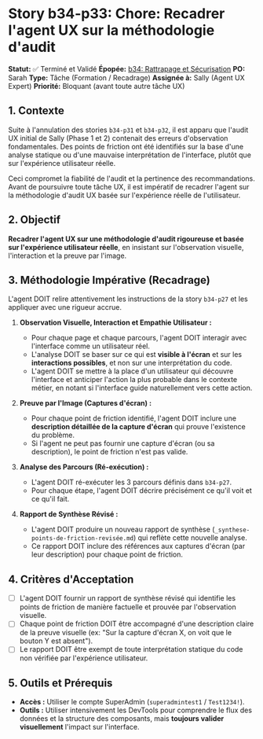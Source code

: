 # Story b34-p33: Chore: Recadrer l'agent UX sur la méthodologie d'audit

**Statut:** ✅ Terminé et Validé
**Épopée:** [b34: Rattrapage et Sécurisation](./../epics/epic-b34-rattrapage-securisation.md)
**PO:** Sarah
**Type:** Tâche (Formation / Recadrage)
**Assignée à:** Sally (Agent UX Expert)
**Priorité:** Bloquant (avant toute autre tâche UX)

## 1. Contexte

Suite à l'annulation des stories `b34-p31` et `b34-p32`, il est apparu que l'audit UX initial de Sally (Phase 1 et 2) contenait des erreurs d'observation fondamentales. Des points de friction ont été identifiés sur la base d'une analyse statique ou d'une mauvaise interprétation de l'interface, plutôt que sur l'expérience utilisateur réelle.

Ceci compromet la fiabilité de l'audit et la pertinence des recommandations. Avant de poursuivre toute tâche UX, il est impératif de recadrer l'agent sur la méthodologie d'audit UX basée sur l'expérience réelle de l'utilisateur.

## 2. Objectif

**Recadrer l'agent UX sur une méthodologie d'audit rigoureuse et basée sur l'expérience utilisateur réelle**, en insistant sur l'observation visuelle, l'interaction et la preuve par l'image.

## 3. Méthodologie Impérative (Recadrage)

L'agent DOIT relire attentivement les instructions de la story `b34-p27` et les appliquer avec une rigueur accrue.

1.  **Observation Visuelle, Interaction et Empathie Utilisateur :**
    *   Pour chaque page et chaque parcours, l'agent DOIT interagir avec l'interface comme un utilisateur réel.
    *   L'analyse DOIT se baser sur ce qui est **visible à l'écran** et sur les **interactions possibles**, et non sur une interprétation du code.
    *   L'agent DOIT se mettre à la place d'un utilisateur qui découvre l'interface et anticiper l'action la plus probable dans le contexte métier, en notant si l'interface guide naturellement vers cette action.

2.  **Preuve par l'Image (Captures d'écran) :**
    *   Pour chaque point de friction identifié, l'agent DOIT inclure une **description détaillée de la capture d'écran** qui prouve l'existence du problème.
    *   Si l'agent ne peut pas fournir une capture d'écran (ou sa description), le point de friction n'est pas valide.

3.  **Analyse des Parcours (Ré-exécution) :**
    *   L'agent DOIT ré-exécuter les 3 parcours définis dans `b34-p27`.
    *   Pour chaque étape, l'agent DOIT décrire précisément ce qu'il voit et ce qu'il fait.

4.  **Rapport de Synthèse Révisé :**
    *   L'agent DOIT produire un nouveau rapport de synthèse (`_synthese-points-de-friction-revisée.md`) qui reflète cette nouvelle analyse.
    *   Ce rapport DOIT inclure des références aux captures d'écran (par leur description) pour chaque point de friction.

## 4. Critères d'Acceptation

- [ ] L'agent DOIT fournir un rapport de synthèse révisé qui identifie les points de friction de manière factuelle et prouvée par l'observation visuelle.
- [ ] Chaque point de friction DOIT être accompagné d'une description claire de la preuve visuelle (ex: "Sur la capture d'écran X, on voit que le bouton Y est absent").
- [ ] Le rapport DOIT être exempt de toute interprétation statique du code non vérifiée par l'expérience utilisateur.

## 5. Outils et Prérequis

- **Accès :** Utiliser le compte SuperAdmin (`superadmintest1` / `Test1234!`).
- **Outils :** Utiliser intensivement les DevTools pour comprendre le flux des données et la structure des composants, mais **toujours valider visuellement** l'impact sur l'interface.
